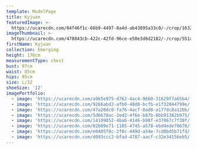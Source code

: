 ```yaml
---
template: ModelPage
title: Kyjuan
featuredImage: >-
  https://ucarecdn.com/04f46f1c-66b9-4497-8a4d-ab43895a33c0/-/crop/1632x1184/0,7/-/preview/
imageThumbnail: >-
  https://ucarecdn.com/478843cb-422c-42fd-96ce-e50e3d6d2182/-/crop/551x752/537,96/-/preview/
firstName: Kyjuan
collection: Emerging
height: 176cm
measurementType: chest
bust: 97cm
waist: 85cm
hips: 95cm
size: L/32
shoeSize: '12'
imagePortfolio:
  - image: 'https://ucarecdn.com/a9b5e975-d762-4ac4-9660-31629f7a65b4/'
  - image: 'https://ucarecdn.com/9266abd2-afb0-40d0-bcfb-e1f32044799e/'
  - image: 'https://ucarecdn.com/47a20dc0-fa76-4acf-8ad8-a177dc8a12bb/'
  - image: 'https://ucarecdn.com/5d6678ac-2ed2-4f6e-b87b-8bb91382b975/'
  - image: 'https://ucarecdn.com/14109852-4ba6-4146-b98f-e37067c7f30f/'
  - image: 'https://ucarecdn.com/02b09e71-1105-4745-a578-ebd4ede70670/'
  - image: 'https://ucarecdn.com/e0405f8c-2f0c-449d-a54e-7cd8bd5b71fd/'
  - image: 'https://ucarecdn.com/d093ccc2-bfad-4787-aacf-c32e34156eb5/'
---
```


